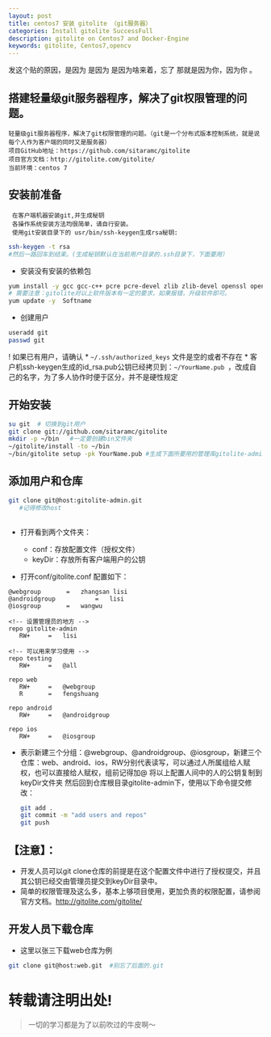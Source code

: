 ```yaml
---
layout: post
title: centos7 安装 gitolite （git服务器）
categories: Install gitolite SuccessFull
description: gitolite on Centos7 and Docker-Engine
keywords: gitolite, Centos7,opencv
---
```



发这个贴的原因，是因为 是因为 是因为啥来着，忘了 那就是因为你，因为你 。


## 搭建轻量级git服务器程序，解决了git权限管理的问题。

    轻量级git服务器程序，解决了git权限管理的问题。（git是一个分布式版本控制系统，就是说每个人作为客户端的同时又是服务器）
    项目GitHub地址：https://github.com/sitaramc/gitolite
    项目官方文档：http://gitolite.com/gitolite/
    当前环境：centos 7
    
## 安装前准备
    
     在客户端机器安装git,并生成秘钥
     各操作系统安装方法均很简单，请自行安装。
     使用git安装目录下的 usr/bin/ssh-keygen生成rsa秘钥:
     
```bash
ssh-keygen -t rsa 
#然后一路回车到结束。(生成秘钥默认在当前用户目录的.ssh目录下，下面要用）
```
 
* 安装没有安装的依赖包

 ```bash
 yum install -y gcc gcc-c++ pcre pcre-devel zlib zlib-devel openssl openssl-devel perl* git
 # 需要注意：gitolite对以上软件版本有一定的要求，如果报错，升级软件即可。
 yum update -y  Softname
 ```
 
* 创建用户

 ```bash
 useradd git
 passwd git
 ```
  ! 如果已有用户，请确认
       * `~/.ssh/authorized_keys` 文件是空的或者不存在
       * 客户机ssh-keygen生成的id_rsa.pub公钥已经拷贝到：`~/YourName.pub `，改成自己的名字，为了多人协作时便于区分，并不是硬性规定



## 开始安装

 ```bash
 su git  # 切换到git用户
 git clone git://github.com/sitaramc/gitolite
 mkdir -p ~/bin   #一定要创建bin文件夹 
 ~/gitolite/install -to ~/bin
 ~/bin/gitolite setup -pk YourName.pub #生成下面所要用的管理库gitolite-admin和测试用库testing
 ```


## 添加用户和仓库

 
 ```bash
 git clone git@host:gitolite-admin.git
    #记得修改host
    
 ```
  * 打开看到两个文件夹：
      * conf：存放配置文件（授权文件）
      * keyDir：存放所有客户端用户的公钥
      
  * 打开conf/gitolite.conf 配置如下：
    
   ```text
  @webgroup       =   zhangsan lisi
  @androidgroup           =   lisi
  @iosgroup       =   wangwu
  
  <!-- 设置管理员的地方 -->
  repo gitolite-admin
      RW+     =   lisi
  
  <!-- 可以用来学习使用 -->
  repo testing
      RW+     =   @all
      
  repo web
      RW+     =   @webgroup
      R       =   fengshuang
      
  repo android
      RW+     =   @androidgroup
      
  repo ios
      RW+     =   @iosgroup
   ```
 
 * 表示新建三个分组：@webgroup、@androidgroup、@iosgroup，新建三个仓库：web、android、ios，RW分别代表读写，可以通过人所属组给人赋权，也可以直接给人赋权，组前记得加@
   将以上配置人间中的人的公钥复制到keyDir文件夹
   然后回到仓库根目录gitolite-admin下，使用以下命令提交修改：
   
   ```bash
   git add .
   git commit -m "add users and repos"
   git push
   ```
   
 ##  【注意】：
   * 开发人员可以git clone仓库的前提是在这个配置文件中进行了授权提交，并且其公钥已经交由管理员提交到keyDir目录中。
   * 简单的权限管理及这么多，基本上够项目使用，更加负责的权限配置，请参阅官方文档。http://gitolite.com/gitolite/
 
 ## 开发人员下载仓库
  * 这里以张三下载web仓库为例
  
  ```bash
 git clone git@host:web.git  #别忘了后面的.git
  ```
  
  
  # 转载请注明出处! 
  
>一切的学习都是为了以前吹过的牛皮啊～
 
